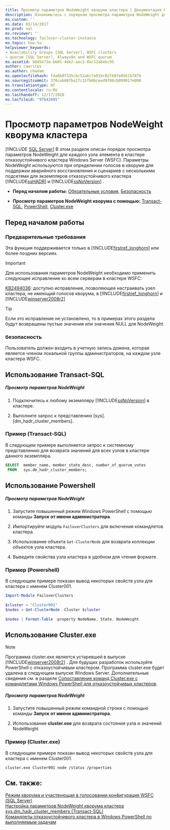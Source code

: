 ```yaml
---
title: Просмотр параметров NodeWeight кворума кластера | Документация Майкрософт
description: Ознакомьтесь с порядком просмотра параметров NodeWeight для каждого узла элемента в кластере отказоустойчивого кластера Windows Server. Эти параметры используются при голосовании с кворумом.
ms.custom: ''
ms.date: 03/14/2017
ms.prod: sql
ms.reviewer: ''
ms.technology: failover-cluster-instance
ms.topic: how-to
helpviewer_keywords:
- Availability Groups [SQL Server], WSFC clusters
- quorum [SQL Server], AlwaysOn and WSFC quorum
ms.assetid: b845e73a-bb01-4de2-aac2-8ac12abebc95
author: cawrites
ms.author: chadam
ms.openlocfilehash: f4a6b8f335cbc52a6c7a91bc02f68fe0561bf87b
ms.sourcegitcommit: 370cab80fba17c15fb0bceed9f80cb099017e000
ms.translationtype: HT
ms.contentlocale: ru-RU
ms.lasthandoff: 12/17/2020
ms.locfileid: "97642695"
---
```

# <a name="view-cluster-quorum-nodeweight-settings"></a>Просмотр параметров NodeWeight кворума кластера
[!INCLUDE [SQL Server](../../../includes/applies-to-version/sqlserver.md)]
  В этом разделе описан порядок просмотра параметров NodeWeight для каждого узла элемента в кластере отказоустойчивого кластера Windows Server (WSFC). Параметры NodeWeight используются при определении голосов в кворуме для поддержки аварийного восстановления и сценариев с несколькими подсетями для экземпляров отказоустойчивого кластера [!INCLUDE[ssHADR](../../../includes/sshadr-md.md)] и [!INCLUDE[ssNoVersion](../../../includes/ssnoversion-md.md)] .  
  
-   **Перед началом работы:**  [Обязательные условия](#Prerequisites), [Безопасность](#Security)  
  
-   **Просмотр параметров NodeWeight кворума с помощью:** [Transact-SQL](#TsqlProcedure), [PowerShell](#PowerShellProcedure), [Cluster.exe](#CommandPromptProcedure)  
  
##  <a name="before-you-start"></a><a name="BeforeYouBegin"></a> Перед началом работы  
  
###  <a name="prerequisites"></a><a name="Prerequisites"></a> Предварительные требования  
 Эта функция поддерживается только в [!INCLUDE[firstref_longhorn](../../../includes/firstref-longhorn-md.md)] или более поздних версиях.  
  
> [!IMPORTANT]  
>  Для использования параметров NodeWeight необходимо применить следующее исправление ко всем серверам в кластере WSFC:  
>   
>  [KB2494036](https://support.microsoft.com/kb/2494036): доступно исправление, позволяющее настраивать узел кластера, не имеющий голосов кворума, в [!INCLUDE[firstref_longhorn](../../../includes/firstref-longhorn-md.md)] и [!INCLUDE[winserver2008r2](../../../includes/winserver2008r2-md.md)]  
  
> [!TIP]  
>  Если это исправление не установлено, то в примерах этого раздела будут возвращены пустые значения или значения NULL для NodeWeight.  
  
###  <a name="security"></a><a name="Security"></a> безопасность  
 Пользователь должен входить в учетную запись домена, которая является членом локальной группы администраторов, на каждом узле кластера WSFC.  
  
##  <a name="using-transact-sql"></a><a name="TsqlProcedure"></a> Использование Transact-SQL  
  
##### <a name="to-view-nodeweight-settings"></a>Просмотр параметров NodeWeight  
  
1.  Подключитесь к любому экземпляру [!INCLUDE[ssNoVersion](../../../includes/ssnoversion-md.md)] в кластере.  
  
2.  Выполните запрос к представлению [sys].[dm_hadr_cluster_members].  
  
### <a name="example-transact-sql"></a>Пример (Transact-SQL)  
 В следующем примере выполняется запрос к системному представлению для возврата значений для всех узлов в кластере данного экземпляра.  
  
```sql  
SELECT  member_name, member_state_desc, number_of_quorum_votes  
 FROM   sys.dm_hadr_cluster_members;  
```  
  
##  <a name="using-powershell"></a><a name="PowerShellProcedure"></a> Использование Powershell  
  
##### <a name="to-view-nodeweight-settings"></a>Просмотр параметров NodeWeight  
  
1.  Запустите повышенный режим Windows PowerShell с помощью команды **Запуск от имени администратора**.  
  
2.  Импортируйте модуль `FailoverClusters` для включения командлетов кластера.  
  
3.  Использование объекта `Get-ClusterNode` для возврата коллекции объектов узла кластера.  
  
4.  Выведите свойства узла кластера в удобном для чтения формате.  
  
### <a name="example-powershell"></a>Пример (Powershell)  
 В следующем примере показан вывод некоторых свойств узла для кластера с именем Cluster001.  
  
```powershell  
Import-Module FailoverClusters  
  
$cluster = "Cluster001"  
$nodes = Get-ClusterNode -Cluster $cluster  
  
$nodes | Format-Table -property NodeName, State, NodeWeight  
```  
  
##  <a name="using-clusterexe"></a><a name="CommandPromptProcedure"></a> Использование Cluster.exe  
  
> [!NOTE]  
>  Программа cluster.exe является устаревшей в выпуске [!INCLUDE[winserver2008r2](../../../includes/winserver2008r2-md.md)] .  Для будущих разработок используйте PowerShell с отказоустойчивым кластером.  Программа cluster.exe будет удалена в следующем выпуске Windows Server. Дополнительные сведения см. в разделе [Сопоставление команд Cluster.exe с командлетами Windows PowerShell для отказоустойчивых кластеров](https://technet.microsoft.com/library/ee619744\(WS.10\).aspx).  
  
##### <a name="to-view-nodeweight-settings"></a>Просмотр параметров NodeWeight  
  
1.  Запустите повышенный режим командной строки с помощью команды **Запуск от имени администратора**.  
  
2.  Использование **cluster.exe** для возврата состояния узла и значений NodeWeight  
  
### <a name="example-clusterexe"></a>Пример (Cluster.exe)  
 В следующем примере показан вывод некоторых свойств узла для кластера с именем Cluster001.  
  
```ms-dos  
cluster.exe Cluster001 node /status /properties  
```  
  
## <a name="see-also"></a>См. также:  
 [Режим кворума и участвующая в голосовании конфигурация WSFC (SQL Server)](../../../sql-server/failover-clusters/windows/wsfc-quorum-modes-and-voting-configuration-sql-server.md)   
 [Настройка параметров NodeWeight кворума кластера](../../../sql-server/failover-clusters/windows/configure-cluster-quorum-nodeweight-settings.md)   
 [sys.dm_hadr_cluster_members (Transact-SQL)](../../../relational-databases/system-dynamic-management-views/sys-dm-hadr-cluster-members-transact-sql.md)   
 [Командлеты отказоустойчивого кластера в Windows PowerShell по выполняемым задачам](https://technet.microsoft.com/library/ee619761\(WS.10\).aspx)  
  
  
